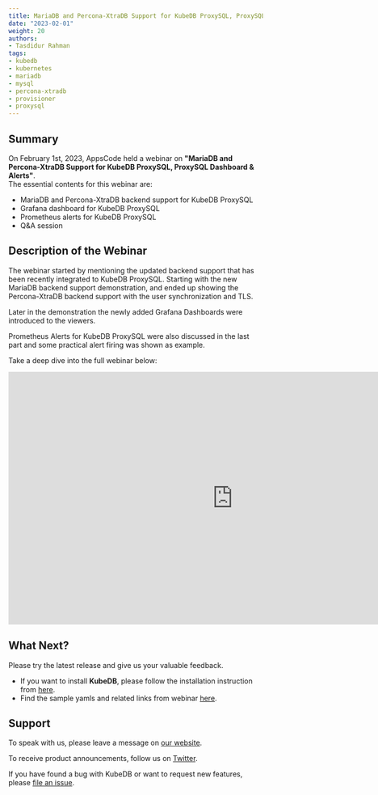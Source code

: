 ```yaml
---
title: MariaDB and Percona-XtraDB Support for KubeDB ProxySQL, ProxySQL Dashboard & Alerts
date: "2023-02-01"
weight: 20
authors:
- Tasdidur Rahman
tags:
- kubedb
- kubernetes
- mariadb
- mysql
- percona-xtradb
- provisioner
- proxysql
---
```


## Summary

On February 1st, 2023, AppsCode held a webinar on **"MariaDB and Percona-XtraDB Support for KubeDB ProxySQL, ProxySQL Dashboard & Alerts"**. <br>
The essential contents for this webinar are: <br>
* MariaDB and Percona-XtraDB backend support for KubeDB ProxySQL
* Grafana dashboard for KubeDB ProxySQL
* Prometheus alerts for KubeDB ProxySQL
* Q&A session


## Description of the Webinar

The webinar started by mentioning the updated backend support that has been recently integrated to KubeDB ProxySQL. Starting with the new MariaDB backend support demonstration, and ended up showing the Percona-XtraDB backend support with the user synchronization and TLS.

Later in the demonstration the newly added Grafana Dashboards were introduced to the viewers. 

Prometheus Alerts for KubeDB ProxySQL were also discussed in the last part and some practical alert firing was shown as example.   

Take a deep dive into the full webinar below:

<iframe style="height: 500px; width: 888px" src="https://www.youtube.com/embed/lQ6EdG7q_CY" title="YouTube video player" frameborder="0" allow="accelerometer; autoplay; clipboard-write; encrypted-media; gyroscope; picture-in-picture" allowfullscreen></iframe>

## What Next?

Please try the latest release and give us your valuable feedback.

* If you want to install **KubeDB**, please follow the installation instruction from [here](https://kubedb.com/docs/v2023.01.31/setup/).
* Find the sample yamls and related links from webinar [here](https://github.com/kubedb/project/tree/master/demo/proxysql/webinar-2023.02.01).


## Support

To speak with us, please leave a message on [our website](https://appscode.com/contact/).

To receive product announcements, follow us on [Twitter](https://twitter.com/KubeDB).

If you have found a bug with KubeDB or want to request new features, please [file an issue](https://github.com/kubedb/project/issues/new).
